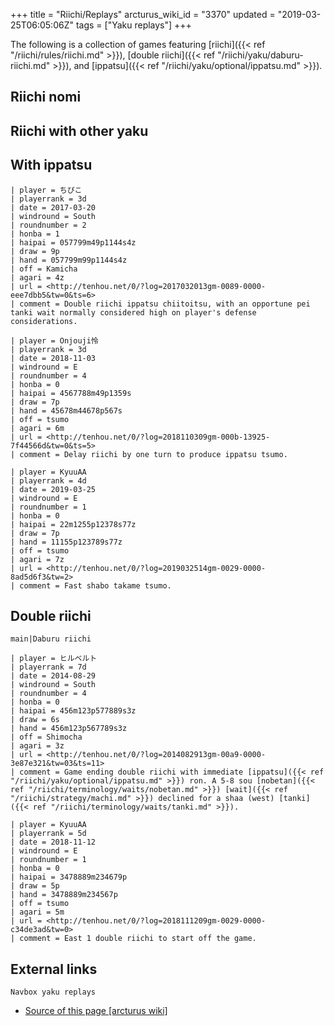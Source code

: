 +++
title = "Riichi/Replays"
arcturus_wiki_id = "3370"
updated = "2019-03-25T06:05:06Z"
tags = ["Yaku replays"]
+++

The following is a collection of games featuring [riichi]({{< ref "/riichi/rules/riichi.md" >}}),
[double riichi]({{< ref "/riichi/yaku/daburu-riichi.md" >}}), and
[ippatsu]({{< ref "/riichi/yaku/optional/ippatsu.md" >}}).

## Riichi nomi

## Riichi with other yaku

## With ippatsu

```Replay/Tenhou.net|
| player = ちぴこ
| playerrank = 3d
| date = 2017-03-20
| windround = South
| roundnumber = 2
| honba = 1
| haipai = 057799m49p1144s4z
| draw = 9p
| hand = 057799m99p1144s4z
| off = Kamicha
| agari = 4z
| url = <http://tenhou.net/0/?log=2017032013gm-0089-0000-eee7dbb5&tw=0&ts=6>
| comment = Double riichi ippatsu chiitoitsu, with an opportune pei tanki wait normally considered high on player's defense considerations.
```

```Replay/Tenhou.net|
| player = Onjouji怜
| playerrank = 3d
| date = 2018-11-03
| windround = E
| roundnumber = 4
| honba = 0
| haipai = 4567788m49p1359s
| draw = 7p
| hand = 45678m44678p567s
| off = tsumo
| agari = 6m
| url = <http://tenhou.net/0/?log=2018110309gm-000b-13925-7f44566d&tw=0&ts=5>
| comment = Delay riichi by one turn to produce ippatsu tsumo.
```

```Replay/Tenhou.net|
| player = KyuuAA
| playerrank = 4d
| date = 2019-03-25
| windround = E
| roundnumber = 1
| honba = 0
| haipai = 22m1255p12378s77z
| draw = 7p
| hand = 11155p123789s77z
| off = tsumo
| agari = 7z
| url = <http://tenhou.net/0/?log=2019032514gm-0029-0000-8ad5d6f3&tw=2>
| comment = Fast shabo takame tsumo.
```

## Double riichi

`main|Daburu riichi`

```Replay/Tenhou.net|
| player = ヒルベルト
| playerrank = 7d
| date = 2014-08-29
| windround = South
| roundnumber = 4
| honba = 0
| haipai = 456m123p577889s3z
| draw = 6s
| hand = 456m123p567789s3z
| off = Shimocha
| agari = 3z
| url = <http://tenhou.net/0/?log=2014082913gm-00a9-0000-3e87e321&tw=03&ts=11>
| comment = Game ending double riichi with immediate [ippatsu]({{< ref "/riichi/yaku/optional/ippatsu.md" >}}) ron. A 5-8 sou [nobetan]({{< ref "/riichi/terminology/waits/nobetan.md" >}}) [wait]({{< ref "/riichi/strategy/machi.md" >}}) declined for a shaa (west) [tanki]({{< ref "/riichi/terminology/waits/tanki.md" >}}).
```

```Replay/Tenhou.net|
| player = KyuuAA
| playerrank = 5d
| date = 2018-11-12
| windround = E
| roundnumber = 1
| honba = 0
| haipai = 3478889m234679p
| draw = 5p
| hand = 3478889m234567p
| off = tsumo
| agari = 5m
| url = <http://tenhou.net/0/?log=2018111209gm-0029-0000-c34de3ad&tw=0>
| comment = East 1 double riichi to start off the game.
```

## External links

`Navbox yaku replays`

- [Source of this page [arcturus wiki]](http://arcturus.su/wiki/Riichi/Replays)
